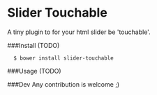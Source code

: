 Slider Touchable
================
A tiny plugin to for your html slider be 'touchable'.

###Install (TODO)
```
  $ bower install slider-touchable
```

###Usage
(TODO)


###Dev
Any contribution is welcome ;)
